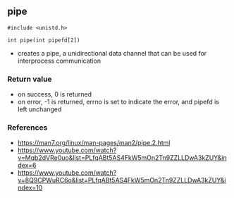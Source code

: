 ## pipe
    #include <unistd.h>
    
    int pipe(int pipefd[2])

 - creates a pipe, a unidirectional data channel that can be used for interprocess communication

### Return value
 - on success, 0 is returned
 - on error, -1 is returned, errno is set to indicate the error, and pipefd is left unchanged

### References
 - https://man7.org/linux/man-pages/man2/pipe.2.html
 - https://www.youtube.com/watch?v=Mqb2dVRe0uo&list=PLfqABt5AS4FkW5mOn2Tn9ZZLLDwA3kZUY&index=6
 - https://www.youtube.com/watch?v=8Q9CPWuRC6o&list=PLfqABt5AS4FkW5mOn2Tn9ZZLLDwA3kZUY&index=10
